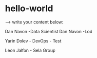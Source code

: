 # hello-world

--> write your content below:

Dan Navon -Data Scientist
Dan Navon -Lod

Yarin Dolev - DevOps - Test

Leon Jalfon - Sela Group